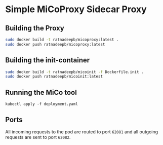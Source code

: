 # Simple MiCoProxy Sidecar Proxy

## Building the Proxy

```bash
sudo docker build -t ratnadeepb/micoproxy:latest .
sudo docker push ratnadeepb/micoproxy:latest
```

## Building the init-container

```bash
sudo docker build -t ratnadeepb/micoinit -f Dockerfile.init .
sudo docker push ratnadeepb/micoinit:latest
```

## Running the MiCo tool

```
kubectl apply -f deployment.yaml
```

## Ports

All incoming requests to the pod are routed to port `62081` and all outgoing requests are sent to port `62082`.
